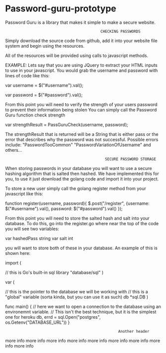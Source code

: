 # Password-guru-prototype
Password Guru is a library that makes it simple to make a secure website. 

                                               CHECKING PASSWORDS
Simply download the source code from github, add it into your website file system and begin using the resources.

All of the resources will be provided using calls to javascript methods.

EXAMPLE:
Lets say that you are using JQuery to extract your HTML inputs to use in your javascript.
You would grab the username and password with lines of code like this:

  var username = $("#username").val();
  
  var password = $("#password").val();
 
From this point you will need to verify the strength of your users password to prevent their information being stolen
You can simply call the Password Guru function check strength

  var strengthResult = PassGuruCheck(username, password);
  
The strengthResult that is returned will be a String that is either pass or the error that describes why the password was not successful. Possible errors include:
"PasswordTooCommon"
"PasswordVariationOfUsername"
and others...


                                                 SECURE PASSWORD STORAGE
When storing passwords in your database you will want to use a secure hashing algorithm that is salted then hashed.
We have implemented this for you, to use it just download the golang code and import it into your project.

To store a new user simply call the golang register method from your javascript like this:

function register(username, password){
    $.post("/register", {username: $("#username").val(), password: $("#password").val()
    });


From this point you will need to store the salted hash and salt into your database.
To do this, go into the register.go where near the top of the code you will see two variables:


var hashedPass string
var salt int

you will want to store both of these in your database. An example of this is shown here:

import (

   // this is Go's built-in sql library
   "database/sql"
)

var (

   // this is the pointer to the database we will be working with
   // this is a "global" variable (sorta kinda, but you can use it as such)
   db *sql.DB
)

func main() {
    // here we want to open a connection to the database using an environemnt variable.
    // This isn't the best technique, but it is the simplest one for heroku
    db, errd = sql.Open("postgres", os.Getenv("DATABASE_URL"))
}


                                                       Another header
more info
more info
more info
more info
more info
more info
more info
more info
more info
